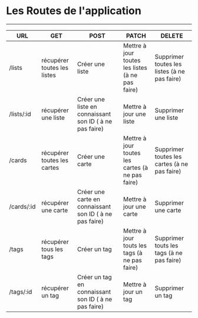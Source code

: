# Les Routes de l'application

---

|URL|GET|POST|PATCH|DELETE|
|----|----|----|----|----|
|/lists|récupérer toutes les listes| Créer une liste | Mettre à jour toutes les listes (à ne pas faire) | Supprimer toutes les listes (à ne pas faire) |
|/lists/:id| récupérer une liste | Créer une liste en connaissant son ID ( à ne pas faire) | Mettre à jour une liste | Supprimer une liste |
|/cards|récupérer toutes les cartes| Créer une carte | Mettre à jour toutes les cartes (à ne pas faire) | Supprimer toutes les cartes (à ne pas faire) |
|/cards/:id| récupérer une carte | Créer une carte en connaissant son ID ( à ne pas faire) | Mettre à jour une carte | Supprimer une carte |
|/tags|récupérer tous les tags | Créer un tag | Mettre à jour touts les tags (à ne pas faire) | Supprimer touts les tags (à ne pas faire) |
|/tags/:id| récupérer un tag | Créer un tag en connaissant son ID ( à ne pas faire) | Mettre à jour un tag | Supprimer un tag |
